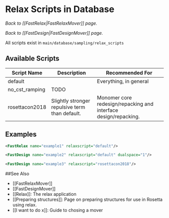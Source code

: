 # Relax Scripts in Database

*Back to [[FastRelax|FastRelaxMover]] page.*

*Back to [[FastDesign|FastDesignMover]] page.*

All scripts exist in `main/database/sampling/relax_scripts`

## Available Scripts

| Script Name | Description | Recommended For |
| ----------- | ----------- | --------------- |
| default     | | Everything, in general |
| no_cst_ramping | TODO | |
| rosettacon2018 | Slightly stronger repulsive term than default. | Monomer core redesign/repacking and interface design/repacking. |

## Examples

```xml
<FastRelax name="example1" relaxscript="default"/>

<FastDesign name="example2" relaxscript="default" dualspace="1"/>

<FastDesign name="example3" relaxscript="rosettacon2018"/>
```

##See Also
* [[FastRelaxMover]]
* [[FastDesignMover]]
* [[Relax]]: The relax application
* [[Preparing structures]]: Page on preparing structures for use in Rosetta using relax.
* [[I want to do x]]: Guide to chosing a mover